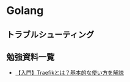 # Golang
## トラブルシューティング
## 勉強資料一覧
- [【入門】Traefikとは？基本的な使い方を解説](https://coders-shelf.com/traefik-intro/)